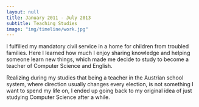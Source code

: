 ```yaml
---
layout: null
title: January 2011 - July 2013
subtitle: Teaching Studies
image: "img/timeline/work.jpg"
---
```

I fulfilled my mandatory civil service in a home for children from troubled families. Here I learned how much I enjoy sharing knowledge and helping someone learn new things, which made me decide to study to become a teacher of Computer Science and English. 

Realizing during my studies that being a teacher in the Austrian school system, where direction usually changes every election, is not something I want to spend my life on, I ended up going back to my original idea of just studying Computer Science after a while. 